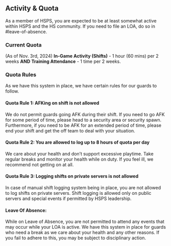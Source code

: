 ## Activity & Quota
As a member of HSPS, you are expected to be at least somewhat active within HSPS and the HS community. If you need to file an LOA, do so in #leave-of-absence.

### Current Quota
(As of Nov. 3rd, 2024)
__In-Game Activity (Shifts)__ - 1 hour (60 mins) per 2 weeks
**AND**
__Training Attendance__ - 1 time per 2 weeks.

### Quota Rules
As we have this system in place, we have certain rules for our guards to follow.

#### Quota Rule 1: AFKing on shift is not allowed
We do not permit guards going AFK during their shift. If you need to go AFK for some period of time, please head to a security area or security spawn. Furthermore, if you need to be AFK for an extended period of time, please end your shift and get the off team to deal with your situation.

#### Quota Rule 2: You are allowed to log up to 8 hours of quota per day
We care about your health and don’t support excessive playtime. Take regular breaks and monitor your health while on duty. If you feel ill, we recommend not getting on at all.

#### Quota Rule 3: Logging shifts on private servers is not allowed
In case of manual shift logging system being in place, you are not allowed to log shifts on private servers. Shift logging is allowed only on public servers and special events if permitted by HSPS leadership.

#### Leave Of Absence:
While on Leave of Absence, you are not permitted to attend any events that may occur while your LOA is active. We have this system in place for guards who need a break as we care about your health and any other reasons. If you fail to adhere to this, you may be subject to disciplinary action.
